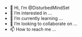 - 👋 Hi, I’m @DisturbedMindSet
- 👀 I’m interested in ...
- 🌱 I’m currently learning ...
- 💞️ I’m looking to collaborate on ...
- 📫 How to reach me ...

<!---
DisturbedMindSet/DisturbedMindSet is a ✨ special ✨ repository because its `README.md` (this file) appears on your GitHub profile.
You can click the Preview link to take a look at your changes.
--->
